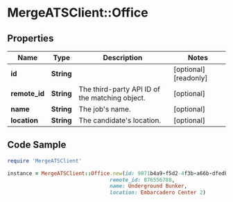 # MergeATSClient::Office

## Properties

Name | Type | Description | Notes
------------ | ------------- | ------------- | -------------
**id** | **String** |  | [optional] [readonly] 
**remote_id** | **String** | The third-party API ID of the matching object. | [optional] 
**name** | **String** | The job&#39;s name. | [optional] 
**location** | **String** | The candidate&#39;s location. | [optional] 

## Code Sample

```ruby
require 'MergeATSClient'

instance = MergeATSClient::Office.new(id: 9871b4a9-f5d2-4f3b-a66b-dfedbed42c46,
                                 remote_id: 876556788,
                                 name: Underground Bunker,
                                 location: Embarcadero Center 2)
```


